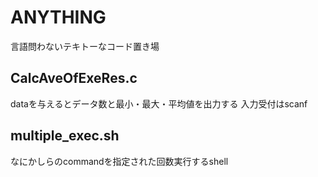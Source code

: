 # ANYTHING
言語問わないテキトーなコード置き場
## CalcAveOfExeRes.c
dataを与えるとデータ数と最小・最大・平均値を出力する
入力受付はscanf
## multiple_exec.sh
なにかしらのcommandを指定された回数実行するshell
